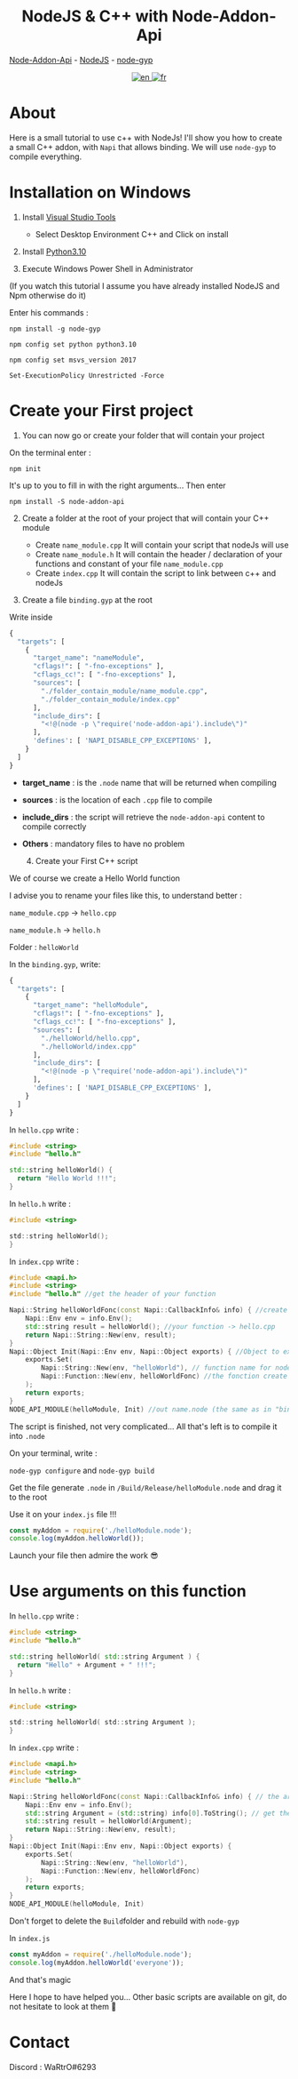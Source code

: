 <h1 align="center">NodeJS & C++ with Node-Addon-Api</h1>

[Node-Addon-Api](https://github.com/nodejs/node-addon-api/) - [NodeJS](https://nodejs.org/) - [node-gyp](https://github.com/nodejs/node-gyp)

<div align="center">
  <a href="https://github.com/WaRtrO89/nodejs-and-cpp/blob/main/README.md">
    <img src="https://user-images.githubusercontent.com/25512932/160092140-bee4eee1-e755-48b7-b220-1d94adf14e16.png" alt="en">
  </a>
  <a href="https://github.com/WaRtrO89/nodejs-and-cpp/blob/main/README_FR.md">
    <img src="https://user-images.githubusercontent.com/25512932/160092152-0ab75363-b38b-4a91-a745-e2aeb6741b4e.png" alt="fr">
  </a>
</div>

# About

Here is a small tutorial to use c++ with NodeJs!
I'll show you how to create a small C++ addon, with `Napi` that allows binding.
We will use `node-gyp` to compile everything.

# Installation on Windows

1) Install [Visual Studio Tools](https://visualstudio.microsoft.com/downloads/)
    - Select Desktop Environment C++ and Click on install

2) Install [Python3.10](https://www.python.org/downloads/release/python-3100/)

3) Execute Windows Power Shell in Administrator
  
  (If you watch this tutorial I assume you have already installed NodeJS and Npm otherwise do it)
  
  Enter his commands :
  ```
  npm install -g node-gyp
  ```
  ```
  npm config set python python3.10
  ```
  ```
  npm config set msvs_version 2017
  ```
  ```
  Set-ExecutionPolicy Unrestricted -Force
  ```
# Create your First project
 
 1) You can now go or create your folder that will contain your project
  
  On the terminal enter :
  ```
  npm init
  ```
  It's up to you to fill in with the right arguments...
  Then enter
  ```
  npm install -S node-addon-api
  ```
  2) Create a folder at the root of your project that will contain your C++ module
      - Create ``name_module.cpp``  It will contain your script that nodeJs will use
      - Create ``name_module.h``  It will contain the header / declaration of your functions and constant of your file ``name_module.cpp``
      - Create ``index.cpp``  It will contain the script to link between c++ and nodeJs

  3) Create a file ``binding.gyp`` at the root
  
Write inside

```py
{
  "targets": [
    {
      "target_name": "nameModule",
      "cflags!": [ "-fno-exceptions" ],
      "cflags_cc!": [ "-fno-exceptions" ],
      "sources": [
        "./folder_contain_module/name_module.cpp",
        "./folder_contain_module/index.cpp"
      ],
      "include_dirs": [
        "<!@(node -p \"require('node-addon-api').include\")"
      ],
      'defines': [ 'NAPI_DISABLE_CPP_EXCEPTIONS' ],
    }
  ]
}
```
- **target_name** : is the ``.node`` name that will be returned when compiling
- **sources** : is the location of each ``.cpp`` file to compile
- **include_dirs** : the script will retrieve the ``node-addon-api`` content to compile correctly
- **Others** : mandatory files to have no problem

  4) Create your First C++ script

We of course we create a Hello World function

I advise you to rename your files like this, to understand better :

``name_module.cpp`` -> ``hello.cpp``

``name_module.h`` -> ``hello.h``

Folder : ``helloWorld``


In the ``binding.gyp``, write:

```py
{
  "targets": [
    {
      "target_name": "helloModule",
      "cflags!": [ "-fno-exceptions" ],
      "cflags_cc!": [ "-fno-exceptions" ],
      "sources": [
        "./helloWorld/hello.cpp",
        "./helloWorld/index.cpp"
      ],
      "include_dirs": [
        "<!@(node -p \"require('node-addon-api').include\")"
      ],
      'defines': [ 'NAPI_DISABLE_CPP_EXCEPTIONS' ],
    }
  ]
}
```

In ``hello.cpp`` write :
```cpp
#include <string>
#include "hello.h"

std::string helloWorld() {
  return "Hello World !!!";
}
```

In ``hello.h`` write :
```h
#include <string>

std::string helloWorld();
}
```

In ``index.cpp`` write :
```cpp
#include <napi.h>
#include <string>
#include "hello.h" //get the header of your function

Napi::String helloWorldFonc(const Napi::CallbackInfo& info) { //create a new function who recovers the argument with Callback
    Napi::Env env = info.Env();
    std::string result = helloWorld(); //your function -> hello.cpp
    return Napi::String::New(env, result);
}
Napi::Object Init(Napi::Env env, Napi::Object exports) { //Object to export your script on nodeJs
    exports.Set(
        Napi::String::New(env, "helloWorld"), // function name for nodeJs (const hello = require('./helloModule.node').helloWorld();
        Napi::Function::New(env, helloWorldFonc) //the fonction create just before with callBack
    );
    return exports;
}
NODE_API_MODULE(helloModule, Init) //out name.node (the same as in "binding.gyp") and Init == exports
```
The script is finished, not very complicated...
All that's left is to compile it into ``.node``

On your terminal, write :

``
node-gyp configure
``
and
``
node-gyp build
``

Get the file generate ``.node`` in `/Build/Release/helloModule.node` and drag it to the root

Use it on your ``index.js`` file !!!

```js
const myAddon = require('./helloModule.node');
console.log(myAddon.helloWorld());
```
Launch your file then admire the work 😎

# Use arguments on this function

In ``hello.cpp`` write :
```cpp
#include <string>
#include "hello.h"

std::string helloWorld( std::string Argument ) {
  return "Hello" + Argument + " !!!";
}
```
In ``hello.h`` write :
```h
#include <string>

std::string helloWorld( std::string Argument );
}
```
In ``index.cpp`` write :
```cpp
#include <napi.h>
#include <string>
#include "hello.h"

Napi::String helloWorldFonc(const Napi::CallbackInfo& info) { // the arguments are stored here!!!
    Napi::Env env = info.Env();
    std::string Argument = (std::string) info[0].ToString(); // get the first argument
    std::string result = helloWorld(Argument);
    return Napi::String::New(env, result);
}
Napi::Object Init(Napi::Env env, Napi::Object exports) {
    exports.Set(
        Napi::String::New(env, "helloWorld"),
        Napi::Function::New(env, helloWorldFonc)
    );
    return exports;
}
NODE_API_MODULE(helloModule, Init)
```
Don't forget to delete the ``Build``folder and rebuild with ``node-gyp``

In ``index.js``
```js
const myAddon = require('./helloModule.node');
console.log(myAddon.helloWorld('everyone'));
```
And that's magic

Here I hope to have helped you...
Other basic scripts are available on git, do not hesitate to look at them 🧐
# Contact

Discord : WaRtrO#6293
